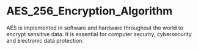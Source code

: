 # AES_256_Encryption_Algorithm
AES is implemented in software and hardware throughout the world to encrypt sensitive data. It is essential for computer security, cybersecurity and electronic data protection.
